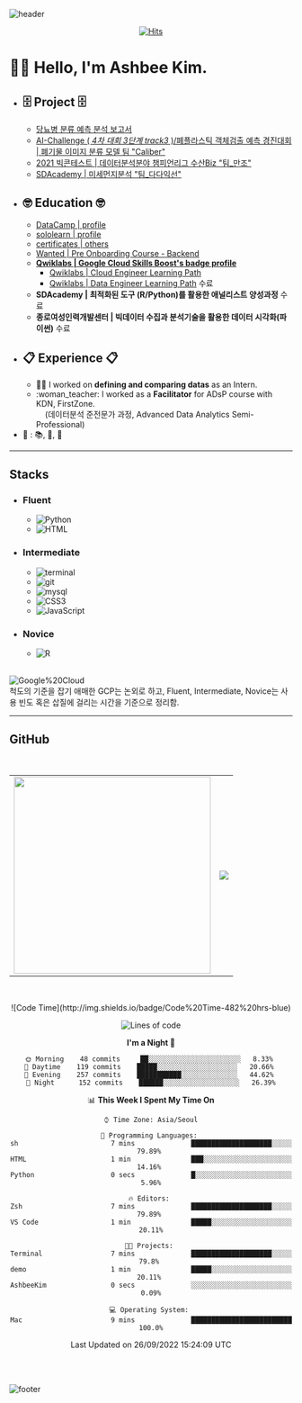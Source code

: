 ![header](https://capsule-render.vercel.app/api?type=waving&color=timeGradient&height=250&section=header&text=Ashbee%20Kim&fontSize=70&fontAlign=75&fontAlignY=45&desc=Codes,%20Docs,%20and%20Papers&descSize=20&descAlign=84&descAlignY=60)

  <div align=center>
	
  [![Hits](https://hits.seeyoufarm.com/api/count/incr/badge.svg?url=https%3A%2F%2Fgithub.com%2FAshbeeKim)](https://hits.seeyoufarm.com) 
	
  </div>

[//]: <> (대회 끝내고, script 공부하면서 capsule-render 참고한 방식으로 원하는 규격으로 재생성하기)


# 🙌🏻 Hello, I'm Ashbee Kim. 
* ## :file_cabinet: **Project** :file_cabinet:
  * [당뇨병 분류 예측 분석 보고서](https://docs.google.com/presentation/d/1C-j_9iaEcVS5mfMNPfzPMfVWOVj34lBlETePf6CTo2o/edit?usp=sharing)
  * [AI-Challenge ( _4차 대회 3단계 track3_ )/폐플라스틱 객체검출 예측 경진대회 | 폐기물 이미지 분류 모델 팀 "Caliber"](https://github.com/Proj-Caliber/Waste-Recycling-Image-Segmentation)
  * [2021 빅콘테스트 | 데이터분석분야 챔피언리그 수산Biz "팀_만조"](https://drive.google.com/file/d/1hCvM8B1dE7Mmhynd7sr88cPtLlFlF3Ud/view?usp=sharing)
  * [SDAcademy | 미세먼지분석 "팀_다다익선"](https://drive.google.com/file/d/1cqnHrDa93ztn9b4myRmc5PGxsOdbRAxG/view?usp=sharing)
* ## :nerd_face: **Education** :nerd_face:
  * [DataCamp | profile](https://www.datacamp.com/profile/ksbforest)
  * [sololearn | profile](https://www.sololearn.com/profile/21362772)
  * [certificates | others](https://drive.google.com/drive/folders/1AFk9ptH0VPadPxJ3Vv3By3qFXkfmwwhY?usp=sharing)
  * [Wanted | Pre Onboarding Course - Backend](https://github.com/PreOnboarding-Team-C)
  * **[Qwiklabs | Google Cloud Skills Boost's badge profile](https://www.cloudskillsboost.google/public_profiles/97e8f540-bf60-4f75-9a8e-025c1cc95a24)**
    * [Qwiklabs | Cloud Engineer Learning Path](https://www.cloudskillsboost.google/paths/11)
    * [Qwiklabs | Data Engineer Learning Path](https://www.cloudskillsboost.google/paths/16) 수료
  * **SDAcademy | 최적화된 도구 (R/Python)를 활용한 애널리스트 양성과정** 수료
  * **종로여성인력개발센터 | 빅데이터 수집과 분석기술을 활용한 데이터 시각화(파이썬)** 수료
* ## :clipboard: **Experience** :clipboard:
  * :woman_office_worker: I worked on **defining and comparing datas** as an Intern.
    <li> :woman_teacher: I worked as a <b>Facilitator</b> for ADsP course with KDN, FirstZone.</br>&nbsp&nbsp&nbsp&nbsp(데이터분석 준전문가 과정, Advanced Data Analytics Semi-Professional)</li>
* :key: : :books:, :art:, :candy:


---
[//]: <> (현재 보유 혹은 계발 중인 스킬셋)
## Stacks
* ### Fluent
  * <img alt="Python" src="https://img.shields.io/badge/Python-v3.7%20%7C%20v3.9-blue.svg?&style=flat&logo=Python&logoColor=white&labelColor=abcdef&cacheSeconds=3600$logoWidth=60"/>
  * <img alt="HTML" src="https://img.shields.io/badge/HTML5-jinja2%20%7C%20HTML-E34F26.svg?&style=flat&logo=HTML5&logoColor=white&labelColor=F99A66&cacheSeconds=3600$logoWidth=40"/>
* ### Intermediate
  * <img alt="terminal" src="https://img.shields.io/badge/shell-%20zsh%20%7C%20bash-999999.svg?&style=flat&logo=iTerm2&logoColor=white&labelColor=000000&cacheSeconds=3600$logoWidth=80"/>
  * <img alt="git" src="https://img.shields.io/badge/git-%20GitHub%20%7C%20GitLab%20-3e1166.svg?&style=flat&logo=git&labelColor=000000&cacheSeconds=3600$logoWidth=80"/>
  * <img alt="mysql" src="https://img.shields.io/badge/MySQL-%20MySQL%20%7C%20CloudSQL%20-4479A1.svg?&style=flat&logo=MySQL&labelColor=ffffff&cacheSeconds=3600$logoWidth=80"/>
  * <img alt="CSS3" src="https://img.shields.io/badge/%20CSS3%20-Bootstrap-lightblue.svg?&style=flat&logo=css3&logoColor=white&labelColor=1572B6&cacheSeconds=3600$logoWidth=50"/>
  * <img alt="JavaScript" src="https://img.shields.io/badge/%20vanillaJS%20%7C%20jQuery-lightyellow.svg?&style=flat&logo=javascript&logoColor=white&labelColor=F7DF1E&cacheSeconds=3600$logoWidth=50"/>
* ### Novice
  * <img alt="R" src="https://img.shields.io/badge/%20%20R%20%20-rpy2%20%7C%20Google%20Colab%20%7C%20r-3757bf.svg?&style=flat&logo=R&labelColor=9E9E99&cacheSeconds=3600$logoWidth=50"/>
</br>
<img alt="Google%20Cloud" src="https://img.shields.io/badge/GCP%28GCE%29-Cloud%20Shell%20%7C%20Cloud%20Storage%20%7C%20BigQuery%20%7C%20etc%2E-0C9D58.svg?&style=flat&logo=GoogleCloud&logoColor=white&labelColor=4285F4&cacheSeconds=3600$logoWidth=70"/>
</br>
척도의 기준을 잡기 애매한 GCP는 논외로 하고, Fluent, Intermediate, Novice는 사용 빈도 혹은 삽질에 걸리는 시간을 기준으로 정리함.
</br>


---
## GitHub 
<!--
[![Ashbee Kim's wakatime stats](https://github-readme-stats.vercel.app/api/wakatime?username=ashbeekim)](https://github.com/ashbeekim/github-readme-stats)
-->
[comment]: <> (GitHub README STATS and Profile Trophy 시작 지점)
</br>
<table><tbody>  
  <tr align="center">
    <td><a align="center" href="https://github.com/anuraghazra/github-readme-stats">
      <img width="350px" src="https://github-readme-stats.vercel.app/api?username=ashbeekim&show_icons=true&theme=buefy"/>
    </a></td>
    <td colspan="2"><a align="center" href="https://github.com/ryo-ma/github-profile-trophy">
      <img src="https://github-profile-trophy.vercel.app/?username=ashbeekim&theme=oldie"/>
    </a></td>
  </tr>
</tbody></table>    

[comment]: <> (GitHub Profile Trophy 종료 지점)
</br>


[comment]: <> (wakatime 시작 부분)

<div align="center" width="80%">
<!--START_SECTION:waka-->
![Code Time](http://img.shields.io/badge/Code%20Time-482%20hrs-blue)

![Lines of code](https://img.shields.io/badge/From%20Hello%20World%20I%27ve%20Written-2%20Million%20lines%20of%20code-blue)

**I'm a Night 🦉** 

```text
🌞 Morning    48 commits     ██░░░░░░░░░░░░░░░░░░░░░░░   8.33% 
🌆 Daytime    119 commits    █████░░░░░░░░░░░░░░░░░░░░   20.66% 
🌃 Evening    257 commits    ███████████░░░░░░░░░░░░░░   44.62% 
🌙 Night      152 commits    ██████░░░░░░░░░░░░░░░░░░░   26.39%

```


📊 **This Week I Spent My Time On** 

```text
⌚︎ Time Zone: Asia/Seoul

💬 Programming Languages: 
sh                       7 mins              ████████████████████░░░░░   79.89% 
HTML                     1 min               ███░░░░░░░░░░░░░░░░░░░░░░   14.16% 
Python                   0 secs              █░░░░░░░░░░░░░░░░░░░░░░░░   5.96%

🔥 Editors: 
Zsh                      7 mins              ████████████████████░░░░░   79.89% 
VS Code                  1 min               █████░░░░░░░░░░░░░░░░░░░░   20.11%

🐱‍💻 Projects: 
Terminal                 7 mins              ████████████████████░░░░░   79.8% 
demo                     1 min               █████░░░░░░░░░░░░░░░░░░░░   20.11% 
AshbeeKim                0 secs              ░░░░░░░░░░░░░░░░░░░░░░░░░   0.09%

💻 Operating System: 
Mac                      9 mins              █████████████████████████   100.0%

```


 Last Updated on 26/09/2022 15:24:09 UTC
<!--END_SECTION:waka-->
</div>
</br></br>

[comment]: <> (wakatime 종료 지점)


<!--
<h2 align="center">🛤️RoadMap</h2>
<ol><big><b>Step1.</b> Data Analyst</big></ol>
<ol><small>     <i>---------- in progress ----------</i></small></ol>
<ol><big><b>Step2.</b> Full Stack Developer</big></ol>
<!--<ol><big><b>Step3.</b> Data Scientist</big></ol>
[//]: <> (data analyst의 경우, Fundamentals, Statistics, Programming, Machine Learning, Text Mining/NLP, Visualization, Big Data, Data Ingestion, Data Munging, Toolbox에 대한 내용을 이해해야 함)
[//]: <> (full-stack은 PM, Design, Back-End, Front-End, Mobile, Databases, DevOps, Version Control 등을 다 할 수 있어야 함)
[//]: <> (data scientist는 보다 깊은 이해가 필요함_괜히 10년 경력자를 찾는게 아닌 듯_Math, Dev, Domain 삼위일체의 경지)-->

<!--
https://github-readme-streak-stats.herokuapp.com/demo/. 
vue, tokypnight_duo, prussian, buefy, blue-green, react, city-lights, ayu_night, blueberry_duo
[![GitHub Status](https://github-readme-streak-stats.herokuapp.com?user=AshbeeKim&theme=blueberry_duo)](https://git.io/streak-stats)
<p align="center" ><img src="https://github-readme-streak-stats.herokuapp.com?user=AshbeeKim&theme=blueberry_duo"/></p>
https://github.com/anuraghazra/github-readme-stats/blob/master/docs/readme_kr.md
[![Anurag's GitHub stats](https://github-readme-stats.vercel.app/api?username=ashbeekim&count_private=true)](https://github.com/anuraghazra/github-readme-stats)
[![willianrod's wakatime stats](https://github-readme-stats.vercel.app/api/wakatime?username=willianrod)](https://github.com/anuraghazra/github-readme-stats)
[![Top Langs](https://github-readme-stats.vercel.app/api/top-langs/?username=anuraghazra&layout=compact)](https://github.com/anuraghazra/github-readme-stats)
F0F8FF,D7ECFF,C6E2FF
7289DA, 9CACE5, aab8e8, b8c4ec, c6cff0, d4dbf3, e2e7f7, f0f3fb, 9AABE5, 9ABDEC
9CF5E5, A0F5CC, 9ADBE5
-->

<!--
가벼운 통계
<img src="https://github-readme-stats.vercel.app/api?username=AshbeeKim&show_icons=true&theme=" width="400">
트로피 형태
https://github.com/ryo-ma/github-profile-trophy
[![trophy](https://github-profile-trophy.vercel.app/?username=ashbeekim&theme=oldie&title=Commits,PullRequest,Repositories)](https://github.com/ryo-ma/github-profile-trophy)
3d model of GitHub contribution graph
https://skyline.github.com/
-->

<!--embedding markdown fontawesome icon
rr

-->


<!--마크다운 주석 처리 방법-->
[comment]: <> (markdown comment code)
[//]: <> (markdown comment shortcode)

![footer](https://capsule-render.vercel.app/api?type=waving&color=timeGradient&height=250&section=footer&text=Thank%20You&fontSize=90&fontAlignY=70)
